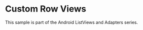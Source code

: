 Custom Row Views
================

This sample is part of the Android ListViews and Adapters series. 